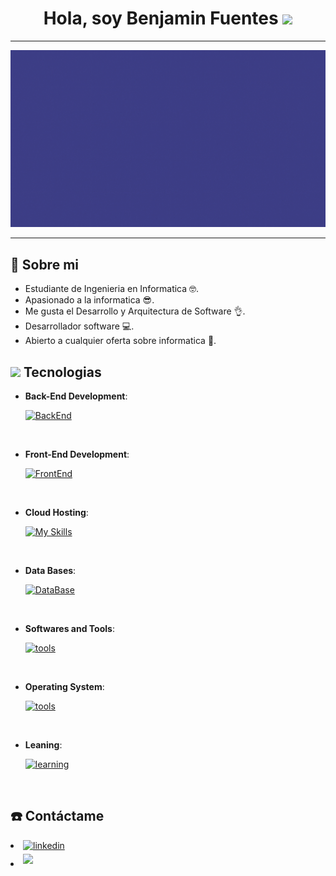 <h1 align="center"><b>Hola, soy Benjamin Fuentes </b><img src="https://media.giphy.com/media/hvRJCLFzcasrR4ia7z/giphy.gif" width="35"></h1>

---

<p align="center">
  <img src="https://github.com/Benjamininfo/Image/blob/main/Banner%20Github.gif" alt="Banner">
</p>

---

## **🧮 Sobre mi**

- Estudiante de Ingenieria en Informatica 🤓.
- Apasionado a la informatica 😎.
- Me gusta el Desarrollo y Arquitectura de Software 👌.
- Desarrollador software 💻.
- Abierto a cualquier oferta sobre informatica 🙂.

## <img src="https://media2.giphy.com/media/QssGEmpkyEOhBCb7e1/giphy.gif?cid=ecf05e47a0n3gi1bfqntqmob8g9aid1oyj2wr3ds3mg700bl&rid=giphy.gif" width ="25"><b> Tecnologias</b>
<p align="center">
  
  - **Back-End Development**:
  
    [![BackEnd](https://skillicons.dev/icons?i=java,spring,python,django,kotlin)](https://skillicons.dev)

  <br>

  - **Front-End Development**:
    
    [![FrontEnd](https://skillicons.dev/icons?i=js,html,css,react,vite,bootstrap)](https://skillicons.dev)

   <br>

   - **Cloud Hosting**:
     
      [![My Skills](https://skillicons.dev/icons?i=aws)](https://skillicons.dev)
    
  <br>
   
   - **Data Bases**:
     
      [![DataBase](https://skillicons.dev/icons?i=mysql,postgres,firebase)](https://skillicons.dev)

  <br>

  - **Softwares and Tools**:
    
    [![tools](https://skillicons.dev/icons?i=postman,selenium,visualstudio,idea,androidstudio,docker,kubernetes,git,github)](https://skillicons.dev)

  <br>
  
  - **Operating System**:

    [![tools](https://skillicons.dev/icons?i=windows,ubuntu,kali)](https://skillicons.dev)
    
  <br>
  
  - **Leaning**:
    
    [![learning](https://skillicons.dev/icons?i=laravel,php,azure,redux,tailwind)](https://skillicons.dev)

  <br>

  ## <b> ☎️ Contáctame </b>
  <li>
  <a href="https://www.linkedin.com/in/benjamin-fuentes-35637b25b" target="_blank">
  <img src="https://img.shields.io/badge/linkedin:  benjamin-%2300acee.svg?color=405DE6&style=for-the-badge&logo=linkedin&logoColor=white" alt=linkedin style="margin-bottom: 5px;"/>
  </a>
  </li>
  
  <li>
  <a href="mailto:b.fuentesinf@gmail.com" target="_blank">
  <img src="https://img.shields.io/badge/gmail:  b.fuentesinf@gmail.com-%23EA4335.svg?style=for-the-badge&logo=gmail&logoColor=white" t=mail style="margin-bottom: 5px;" />
  </a>
  </li>
  
</p>
